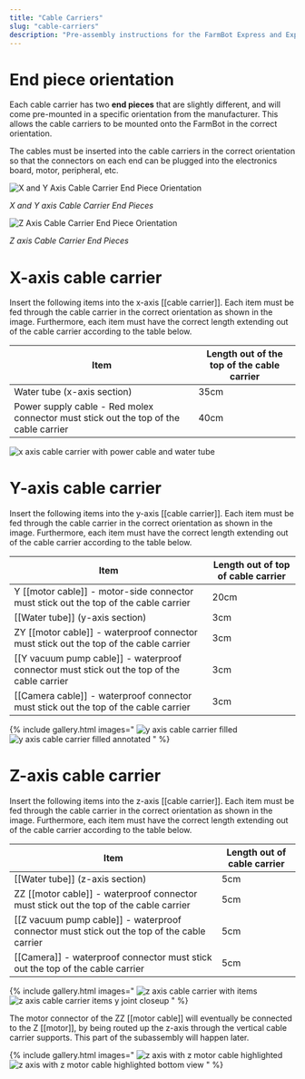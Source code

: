 ```yaml
---
title: "Cable Carriers"
slug: "cable-carriers"
description: "Pre-assembly instructions for the FarmBot Express and Express XL cable carriers"
---
```


# End piece orientation

Each cable carrier has two **end pieces** that are slightly different, and will come pre-mounted in a specific orientation from the manufacturer. This allows the cable carriers to be mounted onto the FarmBot in the correct orientation.

The cables must be inserted into the cable carriers in the correct orientation so that the connectors on each end can be plugged into the electronics board, motor, peripheral, etc.

![X and Y Axis Cable Carrier End Piece Orientation](_images/x_and_y_axis_cable_carrier_end_piece_orientation.jpg)

_X and Y axis Cable Carrier End Pieces_

![Z Axis Cable Carrier End Piece Orientation](_images/z_axis_cable_carrier_end_piece_orientation.jpg)

_Z axis Cable Carrier End Pieces_

# X-axis cable carrier

Insert the following items into the x-axis [[cable carrier]]. Each item must be fed through the cable carrier in the correct orientation as shown in the image. Furthermore, each item must have the correct length extending out of the cable carrier according to the table below.

|Item                          |Length out of the top of the cable carrier|
|------------------------------|------------------------------|
|Water tube (x-axis section)   |35cm
|Power supply cable - Red molex connector must stick out the top of the cable carrier|40cm

![x axis cable carrier with power cable and water tube](_images/x_axis_cable_carrier_with_power_cable_and_water_tube.png)

# Y-axis cable carrier

Insert the following items into the y-axis [[cable carrier]]. Each item must be fed through the cable carrier in the correct orientation as shown in the image. Furthermore, each item must have the correct length extending out of the cable carrier according to the table below.

|Item                          |Length out of top of cable carrier|
|------------------------------|------------------------------|
|Y [[motor cable]] - motor-side connector must stick out the top of the cable carrier|20cm
|[[Water tube]] (y-axis section)|3cm
|ZY [[motor cable]] - waterproof connector must stick out the top of the cable carrier|3cm
|[[Y vacuum pump cable]] - waterproof connector must stick out the top of the cable carrier|3cm
|[[Camera cable]] - waterproof connector must stick out the top of the cable carrier|3cm

{% include gallery.html images="
![y axis cable carrier filled](_images/y_axis_cable_carrier_filled.png)
![y axis cable carrier filled annotated](_images/y_axis_cable_carrier_filled_annotated.png)
" %}

# Z-axis cable carrier

Insert the following items into the z-axis [[cable carrier]]. Each item must be fed through the cable carrier in the correct orientation as shown in the image. Furthermore, each item must have the correct length extending out of the cable carrier according to the table below.

|Item                          |Length out of cable carrier   |
|------------------------------|------------------------------|
|[[Water tube]] (z-axis section)   |5cm
|ZZ [[motor cable]] - waterproof connector must stick out the top of the cable carrier|5cm
|[[Z vacuum pump cable]] - waterproof connector must stick out the top of the cable carrier|5cm
|[[Camera]] - waterproof connector must stick out the top of the cable carrier|5cm

{% include gallery.html images="
![z axis cable carrier with items](_images/z_axis_cable_carrier_with_items.png)
![z axis cable carrier items y joint closeup](_images/z_axis_cable_carrier_items_y_joint_closeup.png)
" %}

The motor connector of the ZZ [[motor cable]] will eventually be connected to the Z [[motor]], by being routed up the z-axis through the vertical cable carrier supports. This part of the subassembly will happen later.

{% include gallery.html images="
![z axis with z motor cable highlighted](_images/z_axis_with_z_motor_cable_highlighted.png)
![z axis with z motor cable highlighted bottom view](_images/z_axis_with_z_motor_cable_highlighted_bottom_view.png)
" %}
